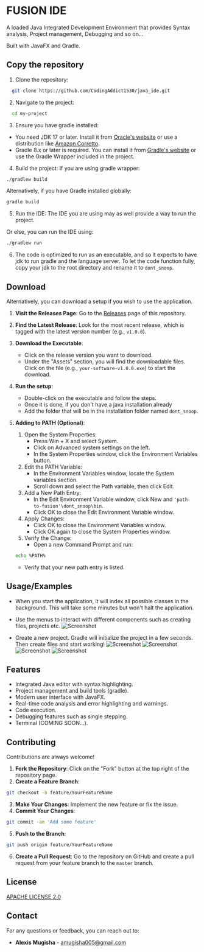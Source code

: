 
# FUSION IDE

A loaded Java Integrated Development Environment that provides Syntax analysis, Project management, Debugging and so on...

Built with JavaFX and Gradle.

## Copy the repository

1. Clone the repository:

```bash
  git clone https://github.com/CodingAddict1530/java_ide.git
```
2. Navigate to the project:

```bash
  cd my-project
```
3. Ensure you have gradle installed:
- You need JDK 17 or later. Install it from [Oracle's website](https://www.oracle.com/java/technologies/downloads/?er=221886) or use a distribution like [Amazon Corretto](https://docs.aws.amazon.com/corretto/).
- Gradle 8.x or later is required. You can install it from [Gradle's website](https://gradle.org/) or use the Gradle Wrapper included in the project.
4. Build the project:
If you are using gradle wrapper:
```bash
./gradlew build
```
Alternatively, if you have Gradle installed globally:
```bash
gradle build
```
5. Run the IDE:
The IDE you are using may as well provide a way to run the project.

Or else, you can run the IDE using:
```bash
./gradlew run
```
6. The code is optimized to run as an executable, and so it expects to have jdk to run gradle and the language server. 
To let the code function fully, copy your jdk to the root directory and rename it to `dont_snoop`.
## Download
Alternatively, you can download a setup if you wish to use the application.
1. **Visit the Releases Page**: Go to the [Releases](https://github.com/your-username/your-repo/releases) page of this repository.
   
2. **Find the Latest Release**: Look for the most recent release, which is tagged with the latest version number (e.g., `v1.0.0`).

3. **Download the Executable**:
   - Click on the release version you want to download.
   - Under the "Assets" section, you will find the downloadable files. Click on the file (e.g., `your-software-v1.0.0.exe`) to start the download.

4. **Run the setup**:
   - Double-click on the executable and follow the steps.
   - Once it is done, if you don't have a java installation already
   - Add the folder that will be in the installation folder named `dont_snoop`.

5. **Adding to PATH (Optional)**:
   1. Open the System Properties:
      - Press Win + X and select System.
      - Click on Advanced system settings on the left.
      - In the System Properties window, click the Environment Variables button.
   2. Edit the PATH Variable:
      - In the Environment Variables window, locate the System variables section.
      - Scroll down and select the Path variable, then click Edit.
   3. Add a New Path Entry:
      - In the Edit Environment Variable window, click New and `'path-to-fusion'\dont_snoop\bin`.
      - Click OK to close the Edit Environment Variable window.
   4. Apply Changes:
      - Click OK to close the Environment Variables window.
      - Click OK again to close the System Properties window.
   5. Verify the Change:
      - Open a new Command Prompt and run:
   ```bash
   echo %PATH%
   ```
      - Verify that your new path entry is listed.

## Usage/Examples

- When you start the application, it will index all possible classes in the background. This will take some minutes but won't halt the application.

- Use the menus to interact with different components such as creating files, projects etc.
![Screenshot](images/Fusion%20IDE%202024-08-20%206_56_27%20PM.png)

- Create a new project. Gradle will initialize the project in a few seconds. Then create files and start working!
![Screenshot](images/Fusion%20IDE%202024-08-20%206_57_03%20PM.png)
![Screenshot](images/Fusion%20IDE%202024-08-20%206_57_40%20PM.png)
![Screenshot](images/Fusion%20IDE%202024-08-20%206_58_19%20PM.png)
![Screenshot](images/Fusion%20IDE%202024-08-20%207_02_56%20PM.png)





## Features

- Integrated Java editor with syntax highlighting.
- Project management and build tools (gradle).
- Modern user interface with JavaFX.
- Real-time code analysis and error highlighting and warnings.
- Code execution.
- Debugging features such as single stepping.
- Terminal (COMING SOON...).


## Contributing

Contributions are always welcome!

1. **Fork the Repository**: Click on the "Fork" button at the top right of the repository page.
2. **Create a Feature Branch**:
```bash
git checkout -b feature/YourFeatureName
```
3. **Make Your Changes**: Implement the new feature or fix the issue.
4. **Commit Your Changes**:
```bash
git commit -am 'Add some feature'
```
5. **Push to the Branch**:
```bash
git push origin feature/YourFeatureName
```
6. **Create a Pull Request**: Go to the repository on GitHub and create a pull request from your feature branch to the `master` branch.


## License

[APACHE LICENSE 2.0](https://www.apache.org/licenses/LICENSE-2.0)


## Contact

For any questions or feedback, you can reach out to:
- **Alexis Mugisha** - amugisha005@gmail.com